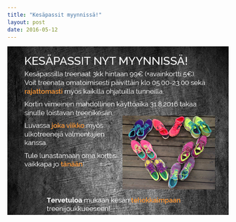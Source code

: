 ```yaml
---
title: "Kesäpassit myynnissä!"
layout: post
date: 2016-05-12
---
```

![kesapassi-www](/images/kesapassi-www.jpg)

